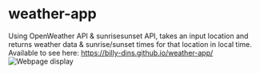 # weather-app
Using OpenWeather API & sunrisesunset API, takes an input location and
returns weather data & sunrise/sunset times for that location in local
time.
Available to see here: https://billy-dins.github.io/weather-app/
![Webpage display](http://https://billy-dins.github.io/weather-app/.png)